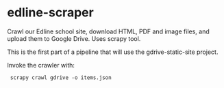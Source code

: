edline-scraper
==============
Crawl our Edline school site, download HTML, PDF and image files, and upload them to Google Drive.
Uses scrapy tool.

This is the first part of a pipeline that will use the gdrive-static-site project.

Invoke the crawler with:

     scrapy crawl gdrive -o items.json

